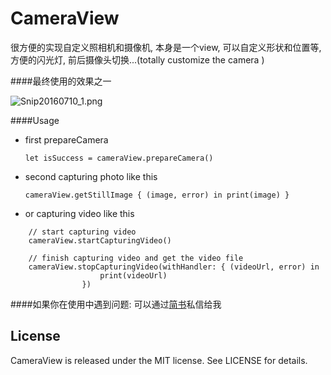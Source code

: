 # CameraView
很方便的实现自定义照相机和摄像机, 本身是一个view, 可以自定义形状和位置等, 方便的闪光灯, 前后摄像头切换...(totally customize the camera )

####最终使用的效果之一

![Snip20160710_1.png](http://upload-images.jianshu.io/upload_images/1271831-beb7ccfeddaa2352.png?imageMogr2/auto-orient/strip%7CimageView2/2/w/1240)

####Usage

* first prepareCamera
 
  `let isSuccess = cameraView.prepareCamera()`

* second capturing photo like this

   `cameraView.getStillImage { (image, error) in
                print(image)
            }`
* or capturing video like this

```
	// start capturing video
    cameraView.startCapturingVideo()

	// finish capturing video and get the video file
	cameraView.stopCapturingVideo(withHandler: { (videoUrl, error) in
                    print(videoUrl)
                })

```


####如果你在使用中遇到问题: 可以通过[简书](http://www.jianshu.com/users/fb31a3d1ec30/latest_articles)私信给我

## License

CameraView is released under the MIT license. See LICENSE for details.
